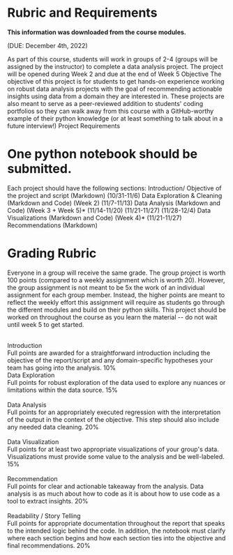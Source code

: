 # Rubric and Requirements 

<b>This information was downloaded from the course modules.</b>

(DUE: December 4th, 2022)

As part of this course, students will work in groups of 2-4 (groups will be assigned by the instructor) to complete a data analysis project. The project will be opened during Week 2 and due at the end of Week 5 
Objective
The objective of this project is for students to get hands-on experience working on robust data analysis projects with the goal of recommending actionable insights using data from a domain they are interested in. These projects are also meant to serve as a peer-reviewed addition to students' coding portfolios so they can walk away from this course with a GitHub-worthy example of their python knowledge (or at least something to talk about in a future interview!)
Project Requirements 

# One python notebook should be submitted.
Each project should have the following sections:
  Introduction/ Objective of the project and script (Markdown) (10/31-11/6)
  Data Exploration & Cleaning (Markdown and Code) (Week 2) (11/7-11/13)
  Data Analysis (Markdown and Code) (Week 3 + Week 5)* (11/14-11/20) (11/21-11/27) (11/28-12/4)
  Data Visualizations (Markdown and Code) (Week 4)* (11/21-11/27) 
  Recommendations (Markdown)

# Grading Rubric
Everyone in a group will receive the same grade. The group project is worth 100 points (compared to a weekly assignment which is worth 20). 
However, the group assignment is not meant to be 5x the work of an individual assignment for each group member. 
Instead, the higher points are meant to reflect the weekly effort this assignment will require as students go through the different modules and build on their python skills.
This project should be worked on throughout the course as you learn the material -- do not wait until week 5 to get started.


</br>Introduction </br>
Full points are awarded for a straightforward introduction including the objective of the report/script and any domain-specific hypotheses your team has going into the analysis. 
10% </br>
</b>Data Exploration</br>
Full points for robust exploration of the data used to explore any nuances or limitations within the data source. 
15% </br>
</br>Data Analysis</br>
Full points for an appropriately executed regression with the interpretation of the output in the context of the objective. This step should also include any needed data cleaning.
20% </br>
</br>Data Visualization</br>
Full points for at least two appropriate visualizations of your group's data. Visualizations must provide some value to the analysis and be well-labeled. 
15% </br>
</br>Recommendation</br>
Full points for clear and actionable takeaway from the analysis. Data analysis is as much about how to code as it is about how to use code as a tool to extract insights. 
20% </br>
</br>Readability / Story Telling</br>
Full points for appropriate documentation throughout the report that speaks to the intended logic behind the code. In addition, the notebook must clarify where each section begins and how each section ties into the objective and final recommendations. 
20% </br>


